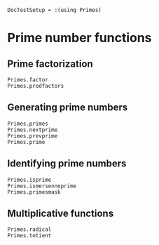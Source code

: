 ```@meta
DocTestSetup = :(using Primes)
```

# Prime number functions

## Prime factorization

```@docs
Primes.factor
Primes.prodfactors
```

## Generating prime numbers

```@docs
Primes.primes
Primes.nextprime
Primes.prevprime
Primes.prime
```

## Identifying prime numbers

```@docs
Primes.isprime
Primes.ismersenneprime
Primes.primesmask
```

## Multiplicative functions

```@docs
Primes.radical
Primes.totient
```
